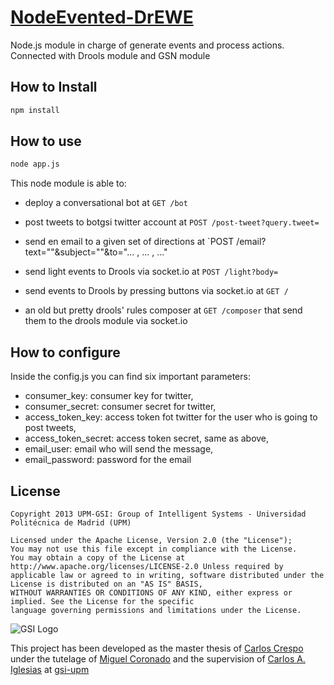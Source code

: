 # [NodeEvented-DrEWE](https://github.com/carloscrespog/NodeEvented-DrEWE)


Node.js module in charge of generate events and process actions. Connected with Drools module and GSN module

## How to Install

```bash
npm install 
```


## How to use

```bash
node app.js 
```

This node module is able to:

  - deploy a conversational bot at `GET /bot`
  - post tweets to botgsi twitter account at `POST /post-tweet?query.tweet=`
  - send en email to a given set of directions at `POST /email?text=""&subject=""&to="... , ... , ..."

  - send light events to Drools via socket.io at `POST /light?body=`
  - send events to Drools by pressing buttons via socket.io at `GET /`
  - an old but pretty drools' rules composer at `GET /composer` that send them to the drools module via socket.io


## How to configure

Inside the config.js you can find six important parameters:

  - consumer_key: consumer key for twitter,
  - consumer_secret: consumer secret for twitter,
  - access_token_key: access token fot twitter for the user who is going to post tweets,
  - access_token_secret: access token secret, same as above,
  - email_user: email who will send the message,
  - email_password: password for the email


## License

```
Copyright 2013 UPM-GSI: Group of Intelligent Systems - Universidad Politécnica de Madrid (UPM)

Licensed under the Apache License, Version 2.0 (the "License"); 
You may not use this file except in compliance with the License. 
You may obtain a copy of the License at http://www.apache.org/licenses/LICENSE-2.0 Unless required by 
applicable law or agreed to in writing, software distributed under the License is distributed on an "AS IS" BASIS,
WITHOUT WARRANTIES OR CONDITIONS OF ANY KIND, either express or implied. See the License for the specific 
language governing permissions and limitations under the License.
```
![GSI Logo](http://gsi.dit.upm.es/templates/jgsi/images/logo.png)

This project has been developed as the master thesis of [Carlos Crespo](https://github.com/carloscrespog) under the tutelage of [Miguel Coronado](https://github.com/miguelcb84) and the supervision of [Carlos A. Iglesias](https://github.com/cif2cif) at [gsi-upm](https://github.com/gsi-upm)